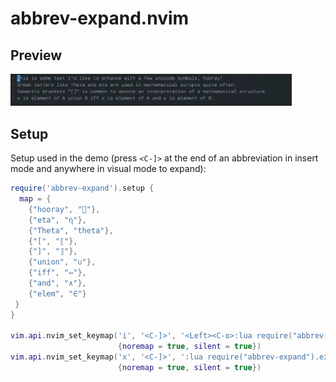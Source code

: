 # abbrev-expand.nvim

## Preview

<img src="demo.gif" width="450em"/>

## Setup

Setup used in the demo (press `<C-]>` at the end of an abbreviation in insert mode and anywhere in visual mode to expand):

```lua
require('abbrev-expand').setup {
  map = {
    {"hooray", "🥳"},
    {"eta", "η"},
    {"Theta", "theta"},
    {"[", "⟦"},
    {"]", "⟧"},
    {"union", "∪"},
    {"iff", "⇔"},
    {"and", "∧"},
    {"elem", "∈"}
 }
}

vim.api.nvim_set_keymap('i', '<C-]>', '<Left><C-o>:lua require("abbrev-expand").expand(".")<CR><Right>',
                        {noremap = true, silent = true})
vim.api.nvim_set_keymap('x', '<C-]>', ':lua require("abbrev-expand").expand("\'>")<CR>',
                        {noremap = true, silent = true})

```
